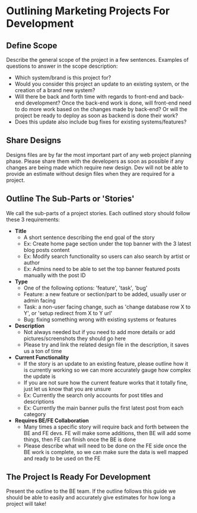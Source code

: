 # Outlining Marketing Projects For Development

## Define Scope

Describe the general scope of the project in a few sentences. Examples of questions to answer in the scope description:
 
- Which system/brand is this project for?
- Would you consider this project an update to an existing system, or the creation of a brand new system?
- Will there be back and forth time with regards to front-end and back-end development? Once the back-end work is done, will front-end need to do more work based on the changes made by back-end? Or will the project be ready to deploy as soon as backend is done their work?
- Does this update also include bug fixes for existing systems/features?

## Share Designs

Designs files are by far the most important part of any web project planning phase. Please share them with the developers as soon as possible if any changes are being made which require new design. Dev will not be able to provide an estimate without design files when they are required for a project.

## Outline The Sub-Parts or 'Stories'

We call the sub-parts of a project stories. Each outlined story should follow these 3 requirements:

- **Title**
    - A short sentence describing the end goal of the story
    - Ex: Create home page section under the top banner with the 3 latest blog posts content
    - Ex: Modify search functionality so users can also search by artist or author
    - Ex: Admins need to be able to set the top banner featured posts manually with the post ID
- **Type**
    - One of the following options: 'feature', 'task', 'bug'
    - Feature: a new feature or section/part to be added, usually user or admin facing
    - Task: a non-user facing change, such as 'change database row X to Y', or 'setup redirect from X to Y url'
    - Bug: fixing something wrong with existing systems or features
- **Description**
    - Not always needed but if you need to add more details or add pictures/screenshots they should go here
    - Please try and link the related design file in the description, it saves us a ton of time
- **Current Functionality**
    - If the story is an update to an existing feature, please outline how it is currently working so we can more accurately gauge how complex the update is
    - If you are not sure how the current feature works that it totally fine, just let us know that you are unsure
    - Ex: Currently the search only accounts for post titles and descriptions
    - Ex: Currently the main banner pulls the first latest post from each category
- **Requires BE/FE Collaboration**
    - Many times a specific story will require back and forth between the BE and FE devs. FE will make some additions, then BE will add some things, then FE can finish once the BE is done
    - Please describe what will need to be done on the FE side once the BE work is complete, so we can make sure the data is well mapped and ready to be used on the FE

## The Project Is Ready For Development

Present the outline to the BE team. If the outline follows this guide we should be able to easily and accurately give estimates for how long a project will take!